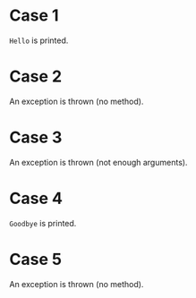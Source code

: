 # Case 1
`Hello` is printed.
# Case 2
An exception is thrown (no method).
# Case 3
An exception is thrown (not enough arguments).
# Case 4
`Goodbye` is printed.
# Case 5
An exception is thrown (no method).